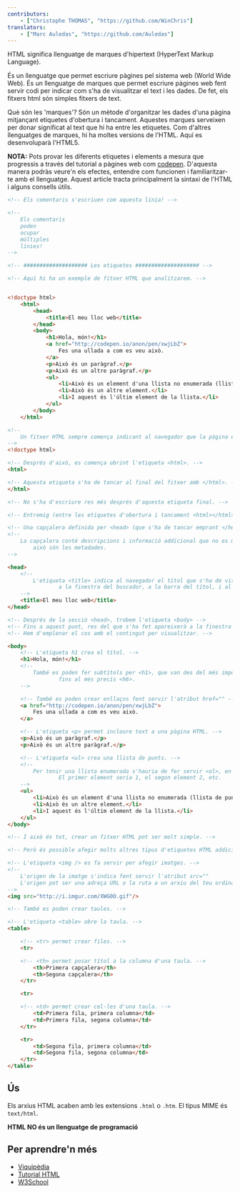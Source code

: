 ```yaml
---
contributors:
    - ["Christophe THOMAS", "https://github.com/WinChris"]
translators:
    - ["Marc Auledas", "https://github.com/Auledas"]
---
```


HTML significa llenguatge de marques d'hipertext (HyperText Markup Language).

És un llenguatge que permet escriure pàgines pel sistema web (World Wide Web).
És un llenguatge de marques que permet escriure pàgines web fent servir codi per indicar
com s'ha de visualitzar el text i les dades. De fet, els fitxers html són simples
fitxers de text.

Què són les 'marques'? Són un mètode d'organitzar les dades d'una pàgina mitjançant
etiquetes d'obertura i tancament. Aquestes marques serveixen per donar
significat al text que hi ha entre les etiquetes. Com d'altres llenguatges de marques,
hi ha moltes versions de l'HTML. Aquí es desenvoluparà l'HTML5.

**NOTA:** Pots provar les diferents etiquetes i elements a mesura que progressis a través
del tutorial a pàgines web com [codepen](http://codepen.io/pen/). D'aquesta manera podràs
veure'n els efectes, entendre com funcionen i familiaritzar-te amb el llenguatge. Aquest
article tracta principalment la sintaxi de l'HTML i alguns consells útils.


```html
<!-- Els comentaris s'escriuen com aquesta línia! -->

<!--
	Els comentaris
	poden
	ocupar
	múltiples
	línies!
-->

<!-- #################### Les etiquetes #################### -->

<!-- Aquí hi ha un exemple de fitxer HTML que analitzarem. -->


<!doctype html>
	<html>
		<head>
			<title>El meu lloc web</title>
		</head>
		<body>
			<h1>Hola, món!</h1>
			<a href="http://codepen.io/anon/pen/xwjLbZ">
				Fes una ullada a com es veu això.
			</a>
			<p>Això és un paràgraf.</p>
			<p>Això és un altre paràgraf.</p>
			<ul>
				<li>Això és un element d'una llista no enumerada (llista de punts).</li>
				<li>Això és un altre element.</li>
				<li>I aquest és l'últim element de la llista.</li>
			</ul>
		</body>
	</html>

<!--
	Un fitxer HTML sempre comença indicant al navegador que la pàgina és HTML.
-->
<!doctype html>

<!-- Després d'això, es comença obrint l'etiqueta <html>. -->
<html>

<!-- Aquesta etiqueta s'ha de tancar al final del fitxer amb </html>. -->
</html>

<!-- No s'ha d'escriure res més després d'aquesta etiqueta final. -->

<!-- Entremig (entre les etiquetes d'obertura i tancament <html></html>), trobem: -->

<!-- Una capçalera definida per <head> (que s'ha de tancar emprant </head>). -->
<!--
	La capçalera conté descripcions i informació addicional que no es mostra,
        això són les metadades.
-->

<head>
	<!--
		L'etiqueta <title> indica al navegador el títol que s'ha de visualitzar 
                a la finestra del buscador, a la barra del títol, i al nom de la pestanya.
	-->
	<title>El meu lloc web</title>
</head>

<!-- Després de la secció <head>, trobem l'etiqueta <body> -->
<!-- Fins a aquest punt, res del que s'ha fet apareixerà a la finestra del navegador. -->
<!-- Hem d'emplenar el cos amb el contingut per visualitzar. -->

<body>
	<!-- L'etiqueta h1 crea el títol. -->
	<h1>Hola, món!</h1>
	<!--
		També es poden fer subtítols per <h1>, que van des del més important <h2>
                fins al més precís <h6>.
	-->

	<!-- També es poden crear enllaços fent servir l'atribut href="" -->
	<a href="http://codepen.io/anon/pen/xwjLbZ">
		Fes una ullada a com es veu això.
	</a>

	<!-- L'etiqueta <p> permet incloure text a una pàgina HTML. -->
	<p>Això és un paràgraf.</p>
	<p>Això és un altre paràgraf.</p>

	<!-- L'etiqueta <ul> crea una llista de punts. -->
	<!--
		Per tenir una llista enumerada s'hauria de fer servir <ol>, en comptes d'<ul>.
                El primer element seria 1, el segon element 2, etc.
	-->
	<ul>
		<li>Això és un element d'una llista no enumerada (llista de punts).</li>
		<li>Això és un altre element.</li>
		<li>I aquest és l'últim element de la llista.</li>
	</ul>
</body>

<!-- I això és tot, crear un fitxer HTML pot ser molt simple. -->

<!-- Però és possible afegir molts altres tipus d'etiquetes HTML addicionals. -->

<!-- L'etiqueta <img /> es fa servir per afegir imatges. -->
<!--
	L'origen de la imatge s'indica fent servir l'atribut src=""
	L'origen pot ser una adreça URL o la ruta a un arxiu del teu ordinador.
-->
<img src="http://i.imgur.com/XWG0O.gif"/>

<!-- També es poden crear taules. -->

<!-- L'etiqueta <table> obre la taula. -->
<table>

	<!-- <tr> permet crear files. -->
	<tr>

	<!-- <th> permet posar títol a la columna d'una taula. -->
		<th>Primera capçalera</th>
		<th>Segona capçalera</th>
	</tr>

	<tr>

	<!-- <td> permet crear cel·les d'una taula. -->
		<td>Primera fila, primera columna</td>
		<td>Primera fila, segona columna</td>
	</tr>

	<tr>
		<td>Segona fila, primera columna</td>
		<td>Segona fila, segona columna</td>
	</tr>
</table>
```

## Ús

Els arxius HTML acaben amb les extensions `.html` o `.htm`. El tipus MIME és `text/html`.

**HTML NO és un llenguatge de programació**

## Per aprendre'n més

* [Viquipèdia](https://ca.wikipedia.org/wiki/Hyper_Text_Markup_Language)
* [Tutorial HTML](https://developer.mozilla.org/ca/docs/Web/HTML)
* [W3School](http://www.w3schools.com/html/html_intro.asp)
